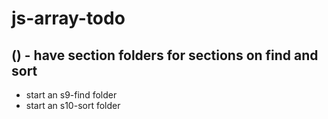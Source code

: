 # js-array-todo

## () - have section folders for sections on find and sort
* start an s9-find folder
* start an s10-sort folder
